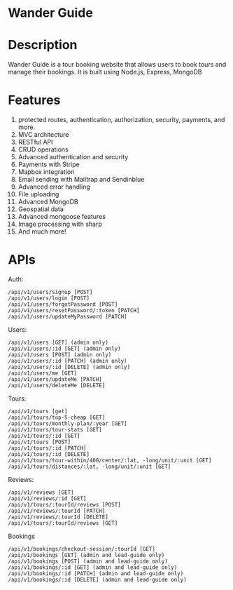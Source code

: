 Wander Guide<a name="TOP"></a>
===================

# Description #
Wander Guide is a tour booking website that allows users to book tours and manage their bookings. It is built using Node.js, Express, MongoDB  


# Features #

1. protected routes, authentication, authorization, security, payments, and more. 
2. MVC architecture
3. RESTful API
4. CRUD operations
5. Advanced authentication and security
6. Payments with Stripe
7. Mapbox integration
8. Email sending with Mailtrap and Sendinblue
9. Advanced error handling
10. File uploading
11. Advanced MongoDB
12. Geospatial data
13. Advanced mongoose features
14. Image processing with sharp
15. And much more!
# APIs # 
Auth:
~~~
/api/v1/users/signup [POST]
/api/v1/users/login [POST]
/api/v1/users/forgotPassword [POST]
/api/v1/users/resetPassword/:token [PATCH]
/api/v1/users/updateMyPassword [PATCH]
~~~

Users:
~~~
/api/v1/users [GET] (admin only)
/api/v1/users/:id [GET] (admin only)
/api/v1/users [POST] (admin only)
/api/v1/users/:id [PATCH] (admin only)
/api/v1/users/:id [DELETE] (admin only)
/api/v1/users/me [GET]
/api/v1/users/updateMe [PATCH]
/api/v1/users/deleteMe [DELETE]
~~~
Tours:
~~~
/api/v1/tours [get]
/api/v1/tours/top-5-cheap [GET]
/api/v1/tours/monthly-plan/:year [GET]
/api/v1/tours/tour-stats [GET]
/api/v1/tours/:id [GET]
/api/v1/tours [POST]
/api/v1/tours/:id [PATCH]
/api/v1/tours/:id [DELETE]
/api/v1/tours/tour-within/400/center/:lat, -long/unit/:unit [GET]
/api/v1/tours/distances/:lat, -long/unit/:unit [GET]
~~~
Reviews:
~~~
/api/v1/reviews [GET]
/api/v1/reviews/:id [GET]
/api/v1/tours/:tourId/reviews [POST]
/api/v1/reviews/:tourId [PATCH]
/api/v1/reviews/:tourId [DELETE]
/api/v1/tours/:tourId/reviews [GET]
~~~
Bookings
~~~
/api/v1/bookings/checkout-session/:tourId [GET]
/api/v1/bookings [GET] (admin and lead-guide only)
/api/v1/bookings [POST] (admin and lead-guide only)
/api/v1/bookings/:id [GET] (admin and lead-guide only)
/api/v1/bookings/:id [PATCH] (admin and lead-guide only)
/api/v1/bookings/:id [DELETE] (admin and lead-guide only)




~~~


